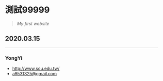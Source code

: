 # 測試99999
> *My first website*
## 2020.03.15
***
### YongYi

* <http://www.scu.edu.tw/>
* <a9531325@gmail.com>
